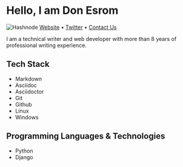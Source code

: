 # Hello, I am Don Esrom
![Hashnode](https://img.shields.io/badge/Hashnode-2962FF?style=for-the-badge&logo=hashnode&logoColor=white) [Website](http://www.donesrom.hashnode.dev) • [Twitter](https://twitter.com/Donesrom) • [Contact Us](mailto:donesrom@gmail.com)

I am a technical writer and web developer with more than 8 years of professional writing experience. 

## Tech Stack
- Markdown
- Asciidoc
- Asciidoctor
- Git
- Github
- Linux
- Windows

## Programming Languages & Technologies 
- Python
- Django

<!---
Donesrom/Donesrom is a ✨ special ✨ repository because its `README.md` (this file) appears on your GitHub profile.
You can click the Preview link to take a look at your changes.
--->
